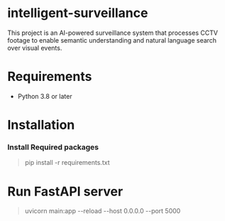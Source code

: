 # intelligent-surveillance

This project is an AI-powered surveillance system that processes CCTV footage to enable semantic understanding and natural language search over visual events.

# Requirements

- Python 3.8 or later

# Installation

### **Install Required packages**
> pip install -r requirements.txt

# Run FastAPI server
> uvicorn main:app --reload --host 0.0.0.0 --port 5000

